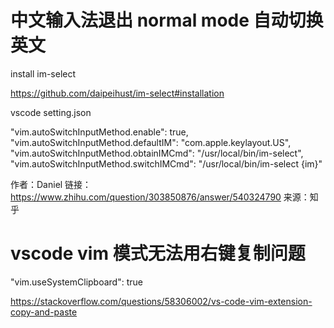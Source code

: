 # 中文输入法退出 normal mode 自动切换英文


 install im-select

 https://github.com/daipeihust/im-select#installation

 vscode setting.json

"vim.autoSwitchInputMethod.enable": true,
"vim.autoSwitchInputMethod.defaultIM": "com.apple.keylayout.US",
"vim.autoSwitchInputMethod.obtainIMCmd": "/usr/local/bin/im-select",
"vim.autoSwitchInputMethod.switchIMCmd": "/usr/local/bin/im-select {im}"

作者：Daniel
链接：https://www.zhihu.com/question/303850876/answer/540324790
来源：知乎


# vscode vim 模式无法用右键复制问题

"vim.useSystemClipboard": true

https://stackoverflow.com/questions/58306002/vs-code-vim-extension-copy-and-paste
